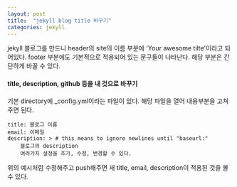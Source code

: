 ```yaml
---
layout: post
title:  "jekyll blog title 바꾸기"
categories: jekyll
---
```

jekyll 블로그를 만드니 header의 site의 이름 부분에 'Your awesome tilte'이라고 되어있다. footer 부분에도 기본적으로 적용되어 있는 문구들이 나타난다. 해당 부분은 간단하게 바꿀 수 있다.

#### title, description, github 등을 내 것으로 바꾸기
기본 directory에 _config.yml이라는 파일이 있다. 해당 파일을 열어 내용부분을 고쳐주면 된다.
~~~
title: 블로그 이름
email: 이메일
description: > # this means to ignore newlines until "baseurl:"
	블로그의 description
	여러가지 설정을 추가, 수정, 변경할 수 있다.
~~~
위의 예시처럼 수정해주고 push해주면 새 title, email, description이 적용된 것을 볼 수 있다.
